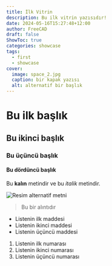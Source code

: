```yaml
---
title: İlk Vitrin
description: Bu ilk vitrin yazısıdır!
date: 2024-05-16T15:27:48+12:00
author: FreeCAD
draft: false
ShowToc: true
categories: showcase
tags:
  - first
  - showcase
cover:
  image: space_2.jpg
  caption: bir kapak yazısı
  alt: alternatif bir başlık
---
```


# Bu ilk başlık

## Bu ikinci başlık

### Bu üçüncü başlık

#### Bu dördüncü başlık

Bu **kalın** metindir ve bu *italik* metindir.

![Resim alternatif metni](space_2.jpg "Bu bir resim başlığıdır")

> Bu bir alıntıdır

- Listenin ilk maddesi
- Listenin ikinci maddesi
- Listenin üçüncü maddesi

1. Listenin ilk numarası
2. Listenin ikinci numarası
3. Listenin üçüncü numarası
